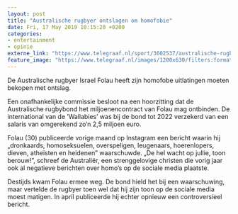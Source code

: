 ```yaml
---
layout: post
title: "Australische rugbyer ontslagen om homofobie"
date: Fri, 17 May 2019 10:15:20 +0200
categories: 
- entertainment 
- opinie 
externe_link: "https://www.telegraaf.nl/sport/3602537/australische-rugbyer-ontslagen-om-homofobie"
feature_image: "https://www.telegraaf.nl/images/1200x630/filters:format(jpeg):quality(80)/cdn-kiosk-api.telegraaf.nl/37432350-787c-11e9-b4ef-0218eaf05005.jpg"
---
```


<p class="intro">De Australische rugbyer Israel Folau heeft zijn homofobe uitlatingen moeten bekopen met ontslag.</p> <p>Een onafhankelijke commissie besloot na een hoorzitting dat de Australische rugbybond het miljoenencontract van Folau mag ontbinden. De international van de ’Wallabies’ was bij de bond tot 2022 verzekerd van een salaris van omgerekend zo’n 2,5 miljoen euro.</p><p>Folau (30) publiceerde vorige maand op Instagram een bericht waarin hij „dronkaards, homoseksuelen, overspeligen, leugenaars, hoerenlopers, dieven, atheïsten en heidenen” waarschuwde. „De hel wacht op jullie, toon berouw!”, schreef de Australiër, een strenggelovige christen die vorig jaar ook al negatieve berichten over homo’s op de sociale media plaatste.</p><p>Destijds kwam Folau ermee weg. De bond hield het bij een waarschuwing, maar vertelde de rugbyer toen wel dat hij zijn toon op de sociale media moest matigen. In april publiceerde hij echter opnieuw een controversieel bericht.</p>
